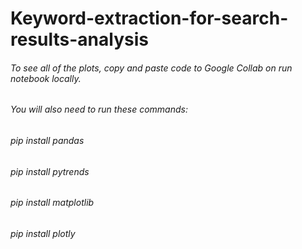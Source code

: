 # Keyword-extraction-for-search-results-analysis
###### To see all of the plots, copy and paste code to Google Collab on run notebook locally.
###### You will also need to run these commands:
###### pip install pandas
###### pip install pytrends
###### pip install matplotlib
###### pip install plotly
